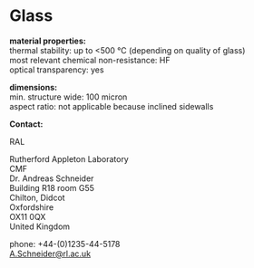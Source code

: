 # Glass

__material properties:__  	
thermal stability: up to <500 °C (depending on quality of glass)  
most relevant chemical non-resistance:	HF  
optical transparency:	yes  
	
__dimensions:__	  
min. structure wide:	100 micron  
aspect ratio:	not applicable because inclined sidewalls
<!--break-->
__Contact:__

RAL

Rutherford Appleton Laboratory  
CMF   
Dr. Andreas Schneider  
Building R18 room G55   
Chilton, Didcot  
Oxfordshire   
OX11 0QX   
United Kingdom  

phone: +44-(0)1235-44-5178  
A.Schneider@rl.ac.uk